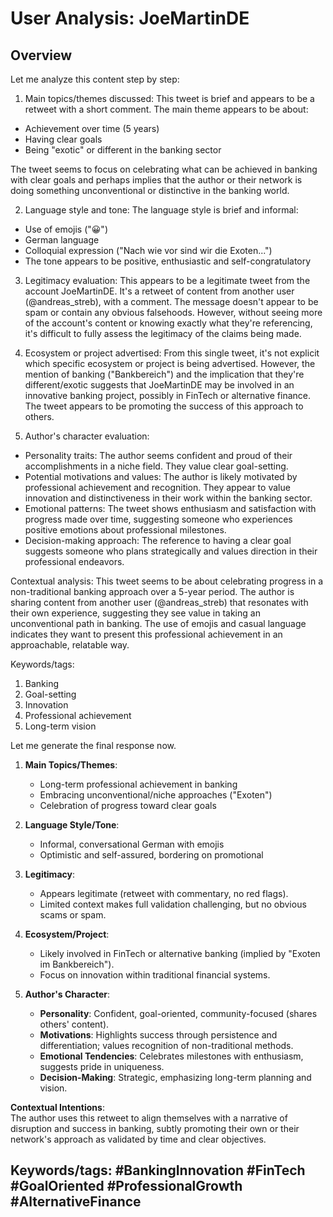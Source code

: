 # User Analysis: JoeMartinDE

## Overview

<think>
Let me analyze this content step by step:

1. Main topics/themes discussed:
This tweet is brief and appears to be a retweet with a short comment. The main theme appears to be about:
- Achievement over time (5 years)
- Having clear goals
- Being "exotic" or different in the banking sector

The tweet seems to focus on celebrating what can be achieved in banking with clear goals and perhaps implies that the author or their network is doing something unconventional or distinctive in the banking world.

2. Language style and tone:
The language style is brief and informal:
- Use of emojis ("😀")
- German language
- Colloquial expression ("Nach wie vor sind wir die Exoten...")
- The tone appears to be positive, enthusiastic and self-congratulatory

3. Legitimacy evaluation:
This appears to be a legitimate tweet from the account JoeMartinDE. It's a retweet of content from another user (@andreas_streb), with a comment. The message doesn't appear to be spam or contain any obvious falsehoods. However, without seeing more of the account's content or knowing exactly what they're referencing, it's difficult to fully assess the legitimacy of the claims being made.

4. Ecosystem or project advertised:
From this single tweet, it's not explicit which specific ecosystem or project is being advertised. However, the mention of banking ("Bankbereich") and the implication that they're different/exotic suggests that JoeMartinDE may be involved in an innovative banking project, possibly in FinTech or alternative finance. The tweet appears to be promoting the success of this approach to others.

5. Author's character evaluation:
- Personality traits: The author seems confident and proud of their accomplishments in a niche field. They value clear goal-setting.
- Potential motivations and values: The author is likely motivated by professional achievement and recognition. They appear to value innovation and distinctiveness in their work within the banking sector.
- Emotional patterns: The tweet shows enthusiasm and satisfaction with progress made over time, suggesting someone who experiences positive emotions about professional milestones.
- Decision-making approach: The reference to having a clear goal suggests someone who plans strategically and values direction in their professional endeavors.

Contextual analysis:
This tweet seems to be about celebrating progress in a non-traditional banking approach over a 5-year period. The author is sharing content from another user (@andreas_streb) that resonates with their own experience, suggesting they see value in taking an unconventional path in banking. The use of emojis and casual language indicates they want to present this professional achievement in an approachable, relatable way.

Keywords/tags:
1. Banking
2. Goal-setting
3. Innovation
4. Professional achievement
5. Long-term vision

Let me generate the final response now.
</think>

1. **Main Topics/Themes**:  
   - Long-term professional achievement in banking  
   - Embracing unconventional/niche approaches ("Exoten")  
   - Celebration of progress toward clear goals  

2. **Language Style/Tone**:  
   - Informal, conversational German with emojis  
   - Optimistic and self-assured, bordering on promotional  

3. **Legitimacy**:  
   - Appears legitimate (retweet with commentary, no red flags).  
   - Limited context makes full validation challenging, but no obvious scams or spam.  

4. **Ecosystem/Project**:  
   - Likely involved in FinTech or alternative banking (implied by "Exoten im Bankbereich").  
   - Focus on innovation within traditional financial systems.  

5. **Author's Character**:  
   - **Personality**: Confident, goal-oriented, community-focused (shares others' content).  
   - **Motivations**: Highlights success through persistence and differentiation; values recognition of non-traditional methods.  
   - **Emotional Tendencies**: Celebrates milestones with enthusiasm, suggests pride in uniqueness.  
   - **Decision-Making**: Strategic, emphasizing long-term planning and vision.  

**Contextual Intentions**:  
The author uses this retweet to align themselves with a narrative of disruption and success in banking, subtly promoting their own or their network's approach as validated by time and clear objectives.  

Keywords/tags: #BankingInnovation #FinTech #GoalOriented #ProfessionalGrowth #AlternativeFinance
---
